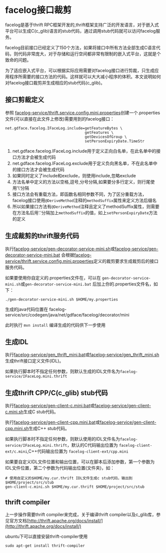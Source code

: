 # facelog接口裁剪

facelog是基于thrift RPC框架开发的,thrift框架支持广泛的开发语言，对于嵌入式平台可以生成C(c_glib)语言的stub代码，通过调用stub代码就可以访问facelog服务。

facelog目前接口已经定义了150个方法，如果将接口中所有方法全部生成C语言代码，则代码非常庞大，对于存储和运行空间都非常有限制的嵌入式平台，这就是个致命的问题。

为了适应嵌入式平台，可以根据实际应用需要对facelog接口进行剪裁，只生成应用程序所需要的接口方法的代码。这样就可以大大减小程序的体积。本文说明如何对facelog接口裁剪并生成相应的stub代码(c_glib)。

## 接口剪裁定义

参照 [facelog-service/thrift.service.config.mini.properties](facelog-service/thrift.service.config.mini.properties)创建一个.properties文件(可以直接在此文件上修改)需要用到的facelog接口：
	

	net.gdface.facelog.IFaceLog.include=getFeatureBytes \
										getFeatures \
										getDevicesOfGroup \
										setPersonExpiryDate.TimeStr


1. net.gdface.facelog.IFaceLog.include用于定义正向白名单，在此名单中的接口方法才会被生成代码
2. net.gdface.facelog.IFaceLog.exclude用于定义负向黑名单，不在此名单中的接口方法才会被生成代码
3. 如果同时定义了include和exclude，则使用include,忽略exclude
4. 方法名单中定义的方法以空格,逗号,分号分隔,如果要分多行定义，则行尾使用‘\’分隔
5. 接口方法会有重载方法，即函数名相同参数不同，为了区分重载方法，facelog接口使用`@DeriveMethod`注释的`methodSuffix`属性来定义方法后缀名
6. 所以如果接口方法有`@DeriveMethod`注释且定义了methodSuffix属性，则需要在方法名后用‘.’分隔加上`methodSuffix`的值，如上`setPersonExpiryDate`方法的定义

## 生成裁剪的thrift服务代码

执行[facelog-service/gen-decorator-service-mini.sh](facelog-service/gen-decorator-service-mini.sh)或[facelog-service/gen-decorator-service-mini.bat](facelog-service/gen-decorator-service-mini.bat)
会根据[facelog-service/thrift.service.config.mini.properties](facelog-service/thrift.service.config.mini.properties)定义的裁剪要求生成裁剪后的接口服务代码。

如果要使用你自定义的.properties文件在，可以在 `gen-decorator-service-mini.sh`或`gen-decorator-service-mini.bat` 后加上你的.properties文件名，如下：


	./gen-decorator-service-mini.sh $HOME/my.properties

生成的java代码位置在 facelog-service/src/codegen/java/net/gdface/facelog/decorator/mini

此时执行 `mvn install` 编译生成的代码供下一步使用

## 生成IDL

执行[facelog-service/gen_thrift_mini.bat](facelog-service/gen_thrift_mini.bat)或[facelog-service/gen_thrift_mini.sh](facelog-service/gen_thrift_mini.sh)生成thrift接口定义文件(IDL)。

如果执行脚本时不指定任何参数，则默认生成的IDL文件名为`facelog-service/IFaceLog.mini.thrift`

## 生成thrift CPP/C(c_glib) stub代码

执行[facelog-service/gen-client-c.mini.bat](facelog-service/gen-client-c.mini.bat)或[facelog-service/gen-client-c.mini.sh](facelog-service/gen-client-c.mini.sh)生成C stub代码。

执行[facelog-service/gen-client-cpp.mini.bat](facelog-service/gen-client-cpp.mini.bat)或[facelog-service/gen-client-cpp.mini.sh](facelog-service/gen-client-cpp.mini.sh)生成C++ stub代码。

如果执行脚本时不指定任何参数，则默认使用的IDL文件名为`facelog-service/IFaceLog.mini.thrift`，默认的C代码输出位置为 `facelog-client-ext/c.mini`,C++代码输出位置为 `facelog-client-ext/cpp.mini`

如果要自定义IDL文件位置和输出位置，可以在脚本后添加参数，第一个参数为IDL文件位置，第二个参数为代码输出位置(文件夹)，如：

	# 使用自定义的$HOME/my.cur.thrift IDL文件生成c stub代码，输出到$HOME/project/src/stub 
	gen-client-c.mini.sh $HOME/my.cur.thrift $HOME/project/src/stub 

## thrift compiler

上一步操作需要thrift compiler来完成，关于编译thrift compiler以及c_glib库，参见官方文档[http://thrift.apache.org/docs/install/](http://thrift.apache.org/docs/install/)

ubuntu下可以直接安装thrift-compiler使用

	sudo apt-get install thrift-compiler 



